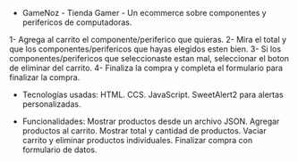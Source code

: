 - GameNoz - Tienda Gamer -
Un ecommerce sobre componentes y perifericos de computadoras.

1- Agrega al carrito el componente/periferico que quieras.
2- Mira el total y que los componentes/perifericos que hayas elegidos esten bien.
3- Si los componentes/perifericos que seleccionaste estan mal, seleccionar el boton de eliminar del carrito.
4- Finaliza la compra y completa el formulario para finalizar la compra.

- Tecnologías usadas:
HTML.
CCS.
JavaScript.
SweetAlert2 para alertas personalizadas.

- Funcionalidades:
Mostrar productos desde un archivo JSON.
Agregar productos al carrito.
Mostrar total y cantidad de productos.
Vaciar carrito y eliminar productos individuales.
Finalizar compra con formulario de datos.
